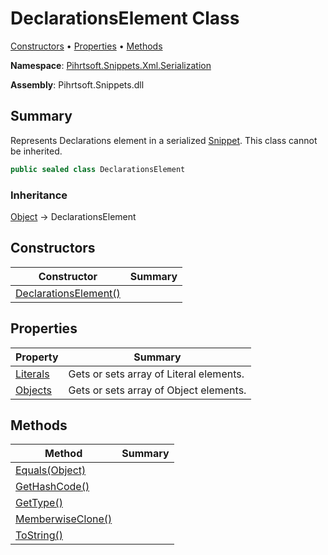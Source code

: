 # DeclarationsElement Class

[Constructors](#constructors) &#x2022; [Properties](#properties) &#x2022; [Methods](#methods)

**Namespace**: [Pihrtsoft.Snippets.Xml.Serialization](../README.md)

**Assembly**: Pihrtsoft\.Snippets\.dll

## Summary

Represents Declarations element in a serialized [Snippet](../../../Snippet/README.md)\. This class cannot be inherited\.

```csharp
public sealed class DeclarationsElement
```

### Inheritance

[Object](https://docs.microsoft.com/en-us/dotnet/api/system.object) &#x2192; DeclarationsElement

## Constructors

| Constructor | Summary |
| ----------- | ------- |
| [DeclarationsElement()](-ctor/README.md) | |

## Properties

| Property | Summary |
| -------- | ------- |
| [Literals](Literals/README.md) | Gets or sets array of Literal elements\. |
| [Objects](Objects/README.md) | Gets or sets array of Object elements\. |

## Methods

| Method | Summary |
| ------ | ------- |
| [Equals(Object)](https://docs.microsoft.com/en-us/dotnet/api/system.object.equals) | |
| [GetHashCode()](https://docs.microsoft.com/en-us/dotnet/api/system.object.gethashcode) | |
| [GetType()](https://docs.microsoft.com/en-us/dotnet/api/system.object.gettype) | |
| [MemberwiseClone()](https://docs.microsoft.com/en-us/dotnet/api/system.object.memberwiseclone) | |
| [ToString()](https://docs.microsoft.com/en-us/dotnet/api/system.object.tostring) | |

